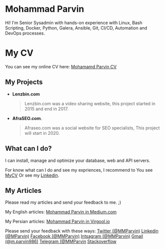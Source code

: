 # Mohammad Parvin   

Hi! I'm Senior Sysadmin with hands-on experience with Linux, Bash Scripting, Docker, Python, Galera, Ansible, Git, CI/CD, Automation and DevOps processes.


# My CV

You can see my online CV here:
[Mohamamd Parvin CV](http://mycv.mparvin.ir)

## My Projects

- **Lenzbin.com**
	> Lenzbin.com was a video sharing website, this project started in 2015 and end in 2017.

- **AfraSEO.com**.
	> Afraseo.com was a social website for SEO specialists, This project will start in 2020.


## What can I do?

I can install, manage and optimize your database, web and API servers.

For know what can I do and see my expriences, I recommend to You see [MyCV](http://mycv.mparvin.ir) Or see my [Linkedin](https://www.linkedin.com/in/mparvin/).

## My Articles

Please read my articles and send your feedback to me. ;)

My English articles:
[Mohammad Parvin in Medium.com](https://medium.com/@MMParvin)

My Persian articles:
[Mohammad Parvin in Virgool.io](https://virgool.io/@MMParvin/)

Please send your feedback with these ways:
[Twitter (@MMParvin)](http://twitter.com/mmparvin)
[Linkedin (@MParvin)](https://www.linkedin.com/in/mparvin/)
[Facebook (@MMParvin)](facebook.com/mmparvin)
[Intsagram (@MMParvin)](http://instagram.com/mmparvin/)
[Gmail (@m.parvin986)](mailto:m.parvin986@gmail.com)
[Telegram (@MMParvin]([https://t.me/mmparvin)
[Stackoverflow](https://stackoverflow.com/users/story/4170985)

